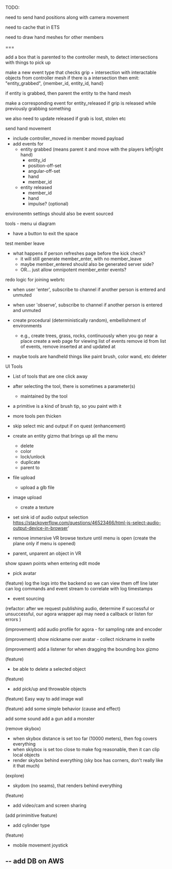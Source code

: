 TODO:

need to send hand positions along with camera movement

need to cache that in ETS

need to draw hand meshes for other members

===


add a box that is parented to the controller mesh, to detect intersections with things to pick up



make a new event type that checks grip + intersection with interactable objects from controller mesh
  if there is a intersection then emit: 
    "entity_grabbed", {member_id, entity_id, hand}

if entity is grabbed, then parent the entity to the hand mesh


make a corresponding event for entity_released if grip is released while previously grabbing something

we also need to update released if grab is lost, stolen etc


send hand movement 

- include controller_moved in member moved payload
- add events for 
   - entity grabbed (means parent it and move with the players left|right hand)
        - entity_id
        - position-off-set
        - angular-off-set
        - hand
        - member_id
   - entity released
        - member_id
        - hand
        - impulse? (optional)

environemtn settings should also be event sourced


tools - menu ui diagram

- have a button to exit the space


test member leave 
  - what happens if person refreshes page before the kick check?
    - it will still generate member_enter, with no member_leave
    - maybe member_entered should also be generated server side?
    - OR... just allow omnipotent member_enter events?


redo logic for joining webrtc 
  - when user 'enter', subscribe to channel if another person is entered and unmuted
  - when user 'observe', subscribe to channel if another person is entered and unmuted

- create procedural (deterministically random), embellishment of environments
  - e.g., create trees, grass, rocks, continuously when you go near a place
create a web page for viewing list of events
remove id from list of events, remove inserted at and updated at

- maybe tools are handheld things like paint brush, color wand, etc
  deleter

UI Tools
  - List of tools that are one click away
  - after selecting the tool, there is sometimes a parameter(s)
     - maintained by the tool
  - a primitive is a kind of brush tip, so you paint with it

- more tools
    pen
    thicken

- skip select mic and output if on quest (enhancement)

- create an entity gizmo that brings up all the menu
   - delete
   - color
   - lock/unlock
   - duplicate
   - parent to

- file upload
  - upload a glb file

- image upload
  - create a texture

- set sink id of audio output selection 
https://stackoverflow.com/questions/46523466/html-js-select-audio-output-device-in-browser'

- remove immersive VR browse texture until menu is open (create the plane only if menu is opened)

- parent, unparent an object in VR

show spawn points when entering edit mode

- pick avatar


(feature)
log the logs into the backend so we can view them off line later
can log commands and event stream to correlate with log timestamps
- event sourcing


(refactor: after we request publishing audio, determine if successful or unsuccessful, our agora wrapper api
may need a callback or listen for errors )

(improvement)
add audio profile for agora - for sampling rate and encoder

(improvement) show nickname over avatar - collect nickname in svelte

(improvement)
add a listener for when dragging the bounding box gizmo

(feature)
- be able to delete a selected object 

(feature)
- add pick/up and throwable objects

(feature)
Easy way to add image wall

(feature)
add some simple behavior (cause and effect)

add some sound
add a gun
add a monster

(remove skybox)
- when skybox distance is set too far (10000 meters), then fog covers everything
- when skiybox is set too close to make fog reasonable, then it can clip local objects
- render skybox behind everything (sky box has corners, don't really like it that much)

(explore)
- skydom (no seams), that renders behind everything

(feature)
- add video/cam and screen sharing 

(add primimitive feature)
- add cylinder type

(feature)
- mobile movement joystick

-- add DB on AWS
-- 
